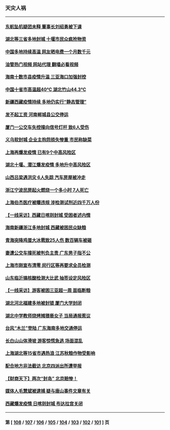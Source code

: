 ### 天灾人祸
---
#### [东航坠机疑团未释 董事长刘绍勇被下课](../../pages/ncid280/n13801768.md?08140045) 
#### [湖北等三省多地封城 十堰市民众疯抢物资](../../pages/ncid280/n13801734.md?08140045) 
#### [中国多地持续高温 网友晒电费一个月数千元](../../pages/ncid280/n13801760.md?08140045) 
#### [油管热门视频 网站代理 翻墙必看视频](http://209.222.30.114:81/youtube.html?08140045)
#### [海南十数市县疫情升温 三亚海口加强封控](../../pages/ncid280/n13801700.md?08140045) 
#### [中国十省市高温超40℃ 湖北竹山44.3℃](../../pages/ncid280/n13801536.md?08140045) 
#### [新疆西藏疫情持续 多地仍实行“静态管理”](../../pages/ncid280/n13801663.md?08140045) 
#### [发不起工资 河南郸城县公交停运](../../pages/ncid280/n13801528.md?08140045) 
#### [厦门一公交车失控撞向信号灯杆 致6人受伤](../../pages/ncid280/n13800863.md?08140045) 
#### [义乌软封城 企业主抱怨损失惨重 市民称缺菜](../../pages/ncid280/n13800916.md?08140045) 
#### [上海再爆发疫情 已有9个中高风险区](../../pages/ncid280/n13800834.md?08140045) 
#### [湖北十堰、潜江爆发疫情 多地升中高风险区](../../pages/ncid280/n13800790.md?08140045) 
#### [山西吕梁遇洪灾 6人失踪 汽车房屋被冲走](../../pages/ncid280/n13800703.md?08140045) 
#### [浙江宁波民房起火燃烧一个多小时 7人死亡](../../pages/ncid280/n13800651.md?08140045) 
#### [上海伯杰医疗被曝违规 涉检测试剂近四千万人份](../../pages/ncid280/n13800572.md?08140045) 
#### [【一线采访】西藏日喀则封城 受困者述内情](../../pages/ncid280/n13800282.md?08140045) 
#### [海南新疆浙江多地封城 西藏被困民众缺粮](../../pages/ncid280/n13800075.md?08140045) 
#### [青海突降鸡蛋大冰雹致25人伤 数百辆车被砸](../../pages/ncid280/n13800006.md?08140045) 
#### [妻遭公交车撞死被判负主责 广东男子指不公](../../pages/ncid280/n13800032.md?08140045) 
#### [上海市刚宣布清零 闵行区等再要求全员检测](../../pages/ncid280/n13799959.md?08140045) 
#### [山东临沂搞核酸检测大比武 抽签设定风险区](../../pages/ncid280/n13799924.md?08140045) 
#### [【一线采访】游客被困三亚超一周 面临断粮](../../pages/ncid280/n13799624.md?08140045) 
#### [湖北河北福建多地被封锁 厦门大学封闭](../../pages/ncid280/n13799527.md?08140045) 
#### [湖北中学教师烧烤摊猥亵女子 当局通报惹议](../../pages/ncid280/n13799580.md?08140045) 
#### [台风“木兰”登陆 广东海南多地交通停运](../../pages/ncid280/n13799396.md?08140045) 
#### [长白山山体滑坡 游客惊慌急逃 场面混乱](../../pages/ncid280/n13799544.md?08140045) 
#### [上海湖北等15省市遇热浪 江苏秋粮作物受影响](../../pages/ncid280/n13799256.md?08140045) 
#### [配合地方非法截访 北京四派出所遭举报](../../pages/ncid280/n13799156.md?08140045) 
#### [【财商天下】两次“封岛” 北京赔惨！](../../pages/ncid280/n13799013.md?08140045) 
#### [媒体人毛慧斌被逮捕 疑与唐山事件文章有关](../../pages/ncid280/n13799002.md?08140045) 
#### [西藏爆发疫情 日喀则封城 布达拉宫关闭](../../pages/ncid280/n13798637.md?08140045) 

---
#### 第 [ [108](./108.md?08140045) / [107](./107.md?08140045) / [106](./106.md?08140045) / [105](./105.md?08140045) / [104](./104.md?08140045) / [103](./103.md?08140045) / [102](./102.md?08140045) / [101](./101.md?08140045) ] 页
